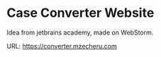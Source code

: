 # Case Converter Website
Idea from jetbrains academy, made on WebStorm.

URL: https://converter.mzecheru.com
